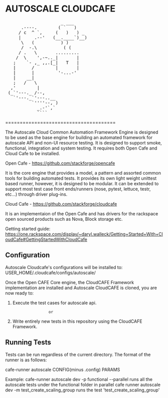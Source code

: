 AUTOSCALE CLOUDCAFE
======================================
<pre>
	                 _ ___
	  .----.        ( `   )
     / c  ^ `,     (   )   ) _
     |     .--'   (__.____`)__)
      \   (          ) )
      /  -.\          ( (
     / .   \       .........
    /  \    ',-~.._|       |
   ;    `- ,_ ,,.[_|   T   |
   |      /        |       |
   |      |         '-...-'
   |    __|
   ;   /   \
  ,'        |
 (_`'---._ /--,
   `'---._`'---..__
          `''''--, )
            _.-'`,`
            ````
</pre>
======================================

The Autoscale Cloud Common Automation Framework Engine is designed to be used as the base engine for building an automated framework for autoscale API and non-UI resource testing. It is designed to support smoke, functional, integration and system testing. It requires both Open Cafe and Cloud Cafe to be installed.

 Open Cafe - https://github.com/stackforge/opencafe

 It is the core engine that provides a model, a pattern and assorted common tools for building automated tests. It provides its own light weight unittest based runner, however, it is designed to be modular. It can be extended to support most test case front ends/runners (nose, pytest, lettuce, testr, etc...) through driver plug-ins.

 Cloud Cafe - https://github.com/stackforge/cloudcafe

 It is an implementaion of the Open Cafe and has drivers for the rackspace open sourced products such as Nova, Block storage etc.

 Getting started guide: https://one.rackspace.com/display/~daryl.walleck/Getting+Started+With+CloudCafe#GettingStartedWithCloudCafe

Configuration
--------------
Autoscale Cloudcafe's configurations will be installed to: USER_HOME/.cloudcafe/configs/autoscale/

Once the Open CAFE Core engine, the CloudCAFE Framework implementation are installed and Autoscale CloudCAFE is cloned, you are now
ready to:

1) Execute the test cases for autoscale api.

                       or

2) Write entirely new tests in this repository using the CloudCAFE Framework.

Running Tests
--------------
Tests can be run regardless of the current directory. The format of the runner is as follows:

cafe-runner autoscale CONFIG(minus .config) PARAMS

Example:
cafe-runner autoscale dev -p functional --parallel
    runs all the autoscale tests under the functional folder in parallel
cafe runner autoscale dev -m test_create_scaling_group
	runs the test 'test_create_scaling_group'
